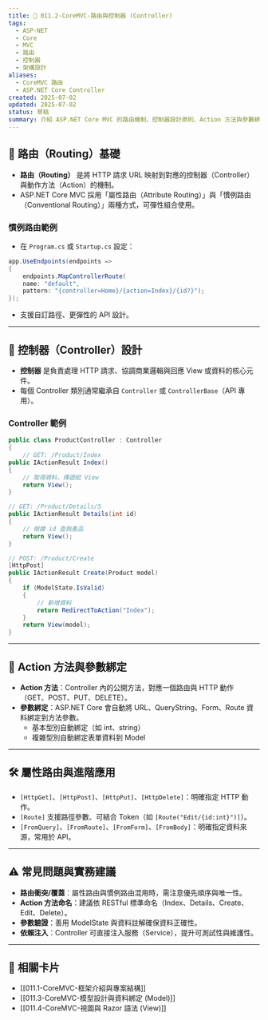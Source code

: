 ```yaml
---
title: 🚦 011.2-CoreMVC-路由與控制器 (Controller)
tags:
  - ASP-NET
  - Core
  - MVC
  - 路由
  - 控制器
  - 架構設計
aliases:
  - CoreMVC 路由
  - ASP.NET Core Controller
created: 2025-07-02
updated: 2025-07-02
status: 草稿
summary: 介紹 ASP.NET Core MVC 的路由機制、控制器設計原則、Action 方法與參數綁定，並涵蓋屬性路由與實務開發技巧。
---
```


## 🚦 路由（Routing）基礎

- **路由（Routing）** 是將 HTTP 請求 URL 映射到對應的控制器（Controller）與動作方法（Action）的機制。
- ASP.NET Core MVC 採用「屬性路由（Attribute Routing）」與「慣例路由（Conventional Routing）」兩種方式，可彈性組合使用。

### 慣例路由範例

- 在 `Program.cs` 或 `Startup.cs` 設定：
```csharp
app.UseEndpoints(endpoints =>  
{  
	endpoints.MapControllerRoute(  
	name: "default",  
	pattern: "{controller=Home}/{action=Index}/{id?}");  
});
```
- 支援自訂路徑、更彈性的 API 設計。

---
## 🧩 控制器（Controller）設計

- **控制器** 是負責處理 HTTP 請求、協調商業邏輯與回應 View 或資料的核心元件。
- 每個 Controller 類別通常繼承自 `Controller` 或 `ControllerBase`（API 專用）。

### Controller 範例

```csharp
public class ProductController : Controller  
{  
	// GET: /Product/Index  
public IActionResult Index()  
{  
	// 取得資料，傳遞給 View  
	return View();  
}

// GET: /Product/Details/5
public IActionResult Details(int id)
{
    // 根據 id 查詢產品
    return View();
}

// POST: /Product/Create
[HttpPost]
public IActionResult Create(Product model)
{
    if (ModelState.IsValid)
    {
        // 新增資料
        return RedirectToAction("Index");
    }
    return View(model);
}
```

---
## 📝 Action 方法與參數綁定

- **Action 方法**：Controller 內的公開方法，對應一個路由與 HTTP 動作（GET、POST、PUT、DELETE）。
- **參數綁定**：ASP.NET Core 會自動將 URL、QueryString、Form、Route 資料綁定到方法參數。
  - 基本型別自動綁定（如 int、string）
  - 複雜型別自動綁定表單資料到 Model

---
## 🛠️ 屬性路由與進階應用

- `[HttpGet]`、`[HttpPost]`、`[HttpPut]`、`[HttpDelete]`：明確指定 HTTP 動作。
- `[Route]` 支援路徑參數、可結合 Token（如 `[Route("Edit/{id:int}")]`）。
- `[FromQuery]`、`[FromRoute]`、`[FromForm]`、`[FromBody]`：明確指定資料來源，常用於 API。

---
## ⚠️ 常見問題與實務建議

- **路由衝突/覆蓋**：屬性路由與慣例路由混用時，需注意優先順序與唯一性。
- **Action 方法命名**：建議依 RESTful 標準命名（Index、Details、Create、Edit、Delete）。
- **參數驗證**：善用 ModelState 與資料註解確保資料正確性。
- **依賴注入**：Controller 可直接注入服務（Service），提升可測試性與維護性。

---
## 🔗 相關卡片

- [[011.1-CoreMVC-框架介紹與專案結構]]
- [[011.3-CoreMVC-模型設計與資料綁定 (Model)]]
- [[011.4-CoreMVC-視圖與 Razor 語法 (View)]]


